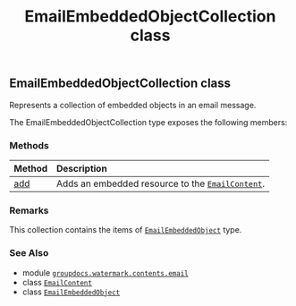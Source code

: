 ﻿---
title: EmailEmbeddedObjectCollection class
second_title: GroupDocs.Watermark for Python via .NET API References
description: 
type: docs
url: /python-net/groupdocs.watermark.contents.email/emailembeddedobjectcollection/
is_root: false
weight: 80
---

## EmailEmbeddedObjectCollection class

Represents a collection of embedded objects in an email message.



The EmailEmbeddedObjectCollection type exposes the following members:

### Methods
| Method | Description |
| :- | :- |
| [add](/watermark/python-net/groupdocs.watermark.contents.email/emailembeddedobjectcollection/add/#bytes-str) | Adds an embedded resource to the [`EmailContent`](/watermark/python-net/groupdocs.watermark.contents.email/emailcontent). |



### Remarks 


This collection contains the items of [`EmailEmbeddedObject`](/watermark/python-net/groupdocs.watermark.contents.email/emailembeddedobject) type.

### See Also
* module [`groupdocs.watermark.contents.email`](..)
* class [`EmailContent`](/watermark/python-net/groupdocs.watermark.contents.email/emailcontent)
* class [`EmailEmbeddedObject`](/watermark/python-net/groupdocs.watermark.contents.email/emailembeddedobject)
